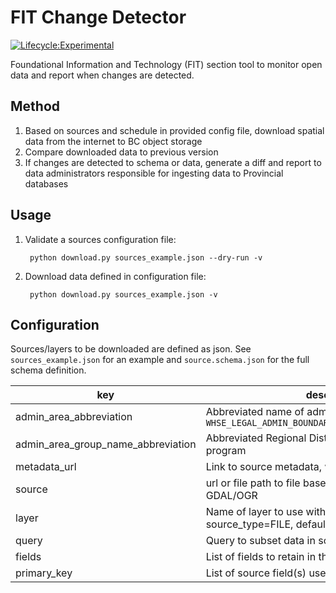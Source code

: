 # FIT Change Detector 

[![Lifecycle:Experimental](https://img.shields.io/badge/Lifecycle-Experimental-339999)](https://github.com/bcgov/repomountie/blob/master/doc/lifecycle-badges.md)

Foundational Information and Technology (FIT) section tool to monitor open data and report when changes are detected.

## Method

1. Based on sources and schedule in provided config file, download spatial data from the internet to BC object storage
2. Compare downloaded data to previous version
3. If changes are detected to schema or data, generate a diff and report to data administrators responsible for ingesting data to Provincial databases

## Usage

1. Validate a sources configuration file:
	
		python download.py sources_example.json --dry-run -v

2. Download data defined in configuration file:

		python download.py sources_example.json -v


## Configuration

Sources/layers to be downloaded are defined as json. See `sources_example.json` for an example and `source.schema.json` for the full schema definition.

| key                                | description |
|--------------                      |-------------|
| admin_area_abbreviation            | Abbreviated name of admin area, taken from `WHSE_LEGAL_ADMIN_BOUNDARIES.ABMS_MUNICIPALITIES_SP` |
| admin_area_group_name_abbreviation | Abbreviated Regional District initials, as used by DRA program |
| metadata_url                       | Link to source metadata, where available |
| source                             | url or file path to file based source, format readable by GDAL/OGR |
| layer                              | Name of layer to use within source when source_type=FILE, default is first layer in file |
| query                              | Query to subset data in source/layer (OGR SQL) |
| fields                             | List of fields to retain in the download |
| primary_key                        | List of source field(s) used as primary key |
